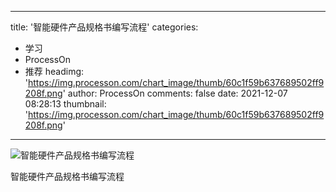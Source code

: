 
---
title: '智能硬件产品规格书编写流程'
categories: 
 - 学习
 - ProcessOn
 - 推荐
headimg: 'https://img.processon.com/chart_image/thumb/60c1f59b637689502ff9208f.png'
author: ProcessOn
comments: false
date: 2021-12-07 08:28:13
thumbnail: 'https://img.processon.com/chart_image/thumb/60c1f59b637689502ff9208f.png'
---

<div>   
<img class="thumb" alt="智能硬件产品规格书编写流程" src="https://img.processon.com/chart_image/thumb/60c1f59b637689502ff9208f.png" referrerpolicy="no-referrer">
<p>智能硬件产品规格书编写流程</p>  
</div>
            